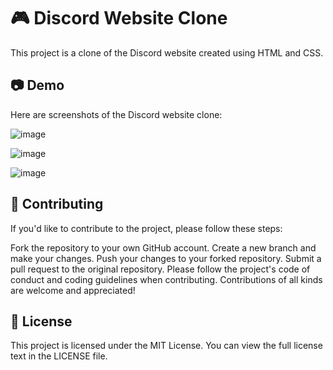# 🎮 Discord Website Clone

This project is a clone of the Discord website created using HTML and CSS.

## 📷 Demo

Here are screenshots of the Discord website clone:

![image](https://github.com/HimeshKohad/Discord-Clone/assets/107066424/54dabb71-6fd3-4574-bd51-c70b8c1b7519)

![image](https://github.com/HimeshKohad/Discord-Clone/assets/107066424/46421ee7-4348-4c16-97d0-9b2271b56ec6)

![image](https://github.com/HimeshKohad/Discord-Clone/assets/107066424/646c3e41-bac6-467c-89d8-e986a67b3a7a)


## 🤝 Contributing

If you'd like to contribute to the project, please follow these steps:

Fork the repository to your own GitHub account.
Create a new branch and make your changes.
Push your changes to your forked repository.
Submit a pull request to the original repository.
Please follow the project's code of conduct and coding guidelines when contributing. Contributions of all kinds are welcome and appreciated!

## 📄 License

This project is licensed under the MIT License. You can view the full license text in the LICENSE file.
